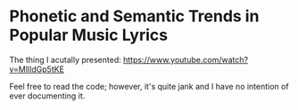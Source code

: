 # Phonetic and Semantic Trends in Popular Music Lyrics

The thing I acutally presented: https://www.youtube.com/watch?v=MllIdGp5tKE

Feel free to read the code; however, it's quite jank and I have no intention of ever documenting it.
